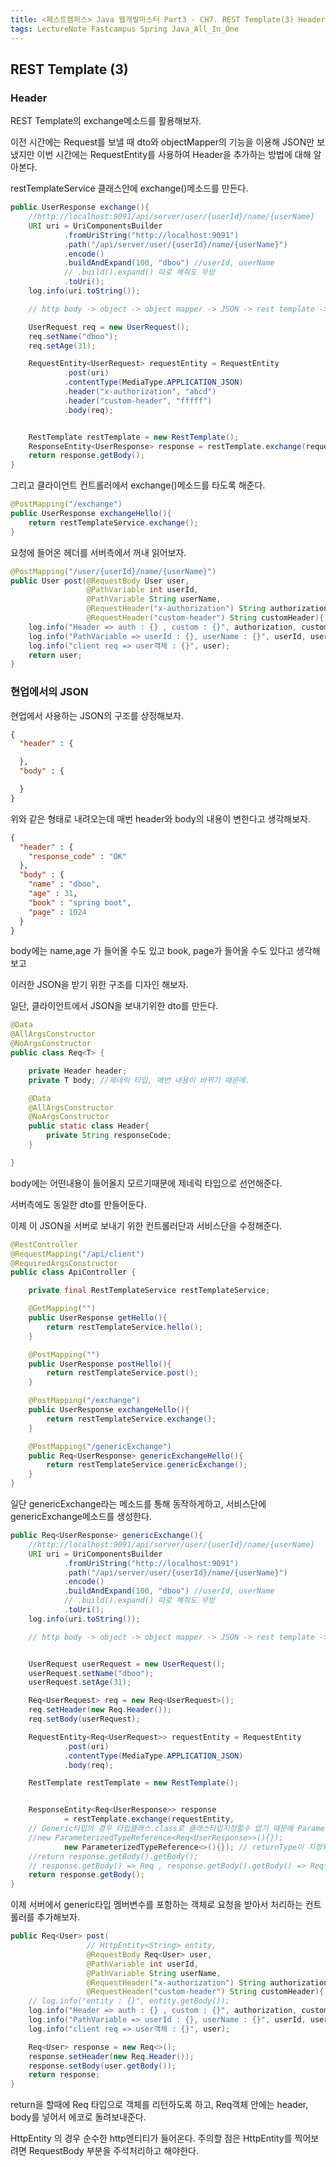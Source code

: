 ```yaml
---
title: <패스트캠퍼스> Java 웹개발마스터 Part3 - CH7. REST Template(3) Header, exchange
tags: LectureNote Fastcampus Spring Java_All_In_One
---
```


## REST Template (3)

### Header

REST Template의 exchange메소드를 활용해보자.

이전 시간에는 Request를 보낼 때 dto와 objectMapper의 기능을 이용해 JSON만 보냈지만 이번 시간에는
RequestEntity를 사용하여 Header을 추가하는 방법에 대해 알아본다.

restTemplateService 클래스안에 exchange()메소드를 만든다.

~~~java
public UserResponse exchange(){
    //http://localhost:9091/api/server/user/{userId}/name/{userName}
    URI uri = UriComponentsBuilder
            .fromUriString("http://localhost:9091")
            .path("/api/server/user/{userId}/name/{userName}")
            .encode()
            .buildAndExpand(100, "dboo") //userId, userName
            // .build().expand() 따로 해줘도 무방
            .toUri();
    log.info(uri.toString());

    // http body -> object -> object mapper -> JSON -> rest template -> http body json

    UserRequest req = new UserRequest();
    req.setName("dboo");
    req.setAge(31);

    RequestEntity<UserRequest> requestEntity = RequestEntity
            .post(uri)
            .contentType(MediaType.APPLICATION_JSON)
            .header("x-authorization", "abcd")
            .header("custom-header", "fffff")
            .body(req);


    RestTemplate restTemplate = new RestTemplate();
    ResponseEntity<UserResponse> response = restTemplate.exchange(requestEntity, UserResponse.class);
    return response.getBody();
}
~~~

그리고 클라이언트 컨트롤러에서 exchange()메소드를 타도록 해준다.

~~~java
@PostMapping("/exchange")
public UserResponse exchangeHello(){
    return restTemplateService.exchange();
}
~~~

요청에 들어온 헤더를 서버측에서 꺼내 읽어보자.

~~~java
@PostMapping("/user/{userId}/name/{userName}")
public User post(@RequestBody User user,
                 @PathVariable int userId,
                 @PathVariable String userName,
                 @RequestHeader("x-authorization") String authorization,
                 @RequestHeader("custom-header") String customHeader){
    log.info("Header => auth : {} , custom : {}", authorization, customHeader);
    log.info("PathVariable => userId : {}, userName : {}", userId, userName);
    log.info("client req => user객체 : {}", user);
    return user;
}
~~~

### 현업에서의 JSON

현업에서 사용하는 JSON의 구조를 상정해보자.

~~~json
{
  "header" : {

  },
  "body" : {

  }
}
~~~

위와 같은 형태로 내려오는데 매번 header와 body의 내용이 변한다고 생각해보자.

~~~json
{
  "header" : {
    "response_code" : "OK"
  },
  "body" : {
    "name" : "dboo",
    "age" : 31,
    "book" : "spring boot",
    "page" : 1024
  }
}
~~~
body에는 name,age 가 들어올 수도 있고 book, page가 들어올 수도 있다고 생각해보고

이러한 JSON을 받기 위한 구조를 디자인 해보자.

일단, 클라이언트에서 JSON을 보내기위한 dto를 만든다.

~~~java
@Data
@AllArgsConstructor
@NoArgsConstructor
public class Req<T> {

    private Header header;
    private T body; //제네릭 타입, 매번 내용이 바뀌기 때문에.

    @Data
    @AllArgsConstructor
    @NoArgsConstructor
    public static class Header{
        private String responseCode;
    }

}
~~~

body에는 어떤내용이 들어올지 모르기때문에 제네릭 타입으로 선언해준다.

서버측에도 동일한 dto를 만들어둔다.

이제 이 JSON을 서버로 보내기 위한 컨트롤러단과 서비스단을 수정해준다.

~~~java
@RestController
@RequestMapping("/api/client")
@RequiredArgsConstructor
public class ApiController {

    private final RestTemplateService restTemplateService;

    @GetMapping("")
    public UserResponse getHello(){
        return restTemplateService.hello();
    }

    @PostMapping("")
    public UserResponse postHello(){
        return restTemplateService.post();
    }

    @PostMapping("/exchange")
    public UserResponse exchangeHello(){
        return restTemplateService.exchange();
    }

    @PostMapping("/genericExchange")
    public Req<UserResponse> genericExchangeHello(){
        return restTemplateService.genericExchange();
    }
}
~~~

일단 genericExchange라는 메소드를 통해 동작하게하고, 서비스단에 genericExchange메소드를 생성한다.

~~~java
public Req<UserResponse> genericExchange(){
    //http://localhost:9091/api/server/user/{userId}/name/{userName}
    URI uri = UriComponentsBuilder
            .fromUriString("http://localhost:9091")
            .path("/api/server/user/{userId}/name/{userName}")
            .encode()
            .buildAndExpand(100, "dboo") //userId, userName
            // .build().expand() 따로 해줘도 무방
            .toUri();
    log.info(uri.toString());

    // http body -> object -> object mapper -> JSON -> rest template -> http body json


    UserRequest userRequest = new UserRequest();
    userRequest.setName("dboo");
    userRequest.setAge(31);

    Req<UserRequest> req = new Req<UserRequest>();
    req.setHeader(new Req.Header());
    req.setBody(userRequest);

    RequestEntity<Req<UserRequest>> requestEntity = RequestEntity
            .post(uri)
            .contentType(MediaType.APPLICATION_JSON)
            .body(req);

    RestTemplate restTemplate = new RestTemplate();


    ResponseEntity<Req<UserResponse>> response
            = restTemplate.exchange(requestEntity,
    // Generic타입의 경우 타입클래스.class로 클래스타입지정할수 없기 때문에 ParameterizedTypeReference를 사용한다.
    //new ParameterizedTypeReference<Req<UserResponse>>(){});
            new ParameterizedTypeReference<>(){}); // returnType이 지정되어있기 때문에 생략가능
    //return response.getBody().getBody();
    // response.getBody() => Req , response.getBody().getBody() => Req안의 body인 UserResponse
    return response.getBody();
}
~~~

이제 서버에서 generic타입 멤버변수를 포함하는 객체로 요청을 받아서 처리하는 컨트롤러를 추가해보자.

~~~java
public Req<User> post(
                 // HttpEntity<String> entity,
                 @RequestBody Req<User> user,
                 @PathVariable int userId,
                 @PathVariable String userName,
                 @RequestHeader("x-authorization") String authorization,
                 @RequestHeader("custom-header") String customHeader){
    // log.info("entity : {}", entity.getBody());
    log.info("Header => auth : {} , custom : {}", authorization, customHeader);
    log.info("PathVariable => userId : {}, userName : {}", userId, userName);
    log.info("client req => user객체 : {}", user);

    Req<User> response = new Req<>();
    response.setHeader(new Req.Header());
    response.setBody(user.getBody());
    return response;
}
~~~

return을 할때에 Req<User> 타입으로 객체를 리턴하도록 하고, Req객체 안에는 header, body를 넣어서
에코로 돌려보내준다.

HttpEntity 의 경우 순수한 http엔티티가 들어온다. 주의할 점은 HttpEntity를 찍어보려면 RequestBody
부분을 주석처리하고 해야한다.
